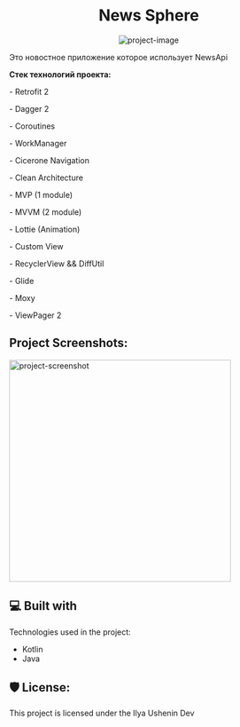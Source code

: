 <h1 align="center" id="title">News Sphere</h1>

<p align="center"><img src="https://i.ibb.co/CHkDxwh/morning-news-newspaper-icon-1320136429130706490.png" alt="project-image"></p>

<p id="description">Это новостное приложение которое использует NewsApi</p>

<p><b>Стек технологий проекта:</b></p>

<p>- Retrofit 2</p>

<p>- Dagger 2</p>

<p>- Coroutines</p>

<p>- WorkManager</p>

<p>- Cicerone Navigation</p>

<p>- Clean Architecture</p>

<p>- MVP (1 module)</p>

<p>- MVVM (2 module)</p>

<p>- Lottie (Animation)</p>

<p>- Custom View</p>

<p>- RecyclerView &amp;&amp; DiffUtil</p>

<p>- Glide</p>

<p>- Moxy</p>

<p>- ViewPager 2</p>

<h2>Project Screenshots:</h2>

<img src="https://i.ibb.co/N1dV2Wv/Pics-Art-01-14-02-48-05.png" alt="project-screenshot" width="400" height="400/">

  
  
<h2>💻 Built with</h2>

Technologies used in the project:

*   Kotlin
*   Java

<h2>🛡️ License:</h2>

This project is licensed under the Ilya Ushenin Dev
